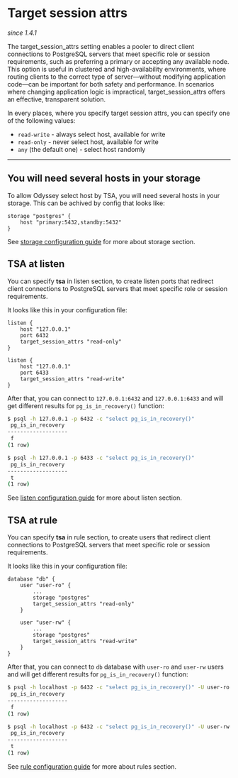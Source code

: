 # Target session attrs
*since 1.4.1*

The target_session_attrs setting enables a pooler to direct client connections
to PostgreSQL servers that meet specific role or session requirements, such as
preferring a primary or accepting any available node. This option is useful in
clustered and high-availability environments, where routing clients to the correct
type of server—without modifying application code—can be important for both safety
and performance. In scenarios where changing application logic is impractical, target_session_attrs offers an effective, transparent solution.

In every places, where you specify target session attrs, you can specify one of the following values:

- `read-write` - always select host, available for write
- `read-only` - never select host, available for write
- `any` (the default one) - select host randomly

----

## You will need several hosts in your storage

To allow Odyssey select host by TSA, you will need several hosts in your storage.
This can be achived by config that looks like:
```plaintext
storage "postgres" {
    host "primary:5432,standby:5432"
}
```
See [storage configuration guide](../configuration/storage.md)
for more about storage section.

## TSA at listen

You can specify **tsa** in listen section, to create listen ports
that redirect client connections to PostgreSQL servers that meet specific
role or session requirements.

It looks like this in your configuration file:
```plaintest
listen {
    host "127.0.0.1"
    port 6432
    target_session_attrs "read-only"
}

listen {
    host "127.0.0.1"
    port 6433
    target_session_attrs "read-write"
}
```

After that, you can connect to `127.0.0.1:6432` and `127.0.0.1:6433` and will
get different results for `pg_is_in_recovery()` function:

```sh
$ psql -h 127.0.0.1 -p 6432 -c "select pg_is_in_recovery()"
 pg_is_in_recovery
-------------------
 f
(1 row)

$ psql -h 127.0.0.1 -p 6433 -c "select pg_is_in_recovery()"
 pg_is_in_recovery
-------------------
 t
(1 row)
```

See [listen configuration guide](../configuration/listen.md)
for more about listen section.

## TSA at rule

You can specify **tsa** in rule section, to create users that redirect
client connections to PostgreSQL servers that meet specific role or session
requirements.

It looks like this in your configuration file:
```plaintest
database "db" {
    user "user-ro" {
        ...
        storage "postgres"
        target_session_attrs "read-only"
    }

    user "user-rw" {
        ...
        storage "postgres"
        target_session_attrs "read-write"
    }
}
```

After that, you can connect to `db` database with `user-ro` and `user-rw` users
and will get different results for `pg_is_in_recovery()` function:

```sh
$ psql -h localhost -p 6432 -c "select pg_is_in_recovery()" -U user-ro -d db
 pg_is_in_recovery
-------------------
 f
(1 row)

$ psql -h localhost -p 6432 -c "select pg_is_in_recovery()" -U user-rw -d db
 pg_is_in_recovery
-------------------
 t
(1 row)
```

See [rule configuration guide](../configuration/rules.md) for
more about rules section.
